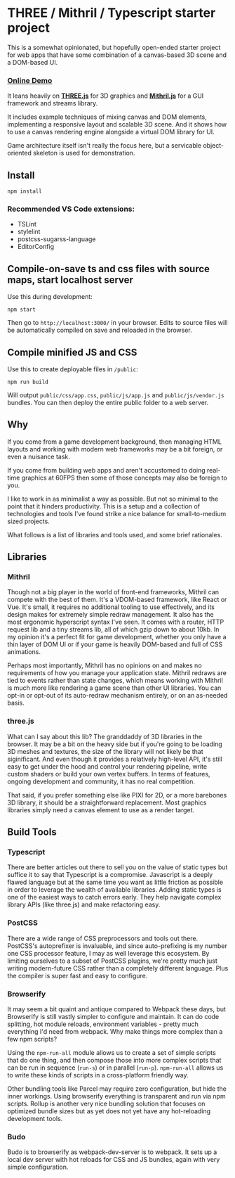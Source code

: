 # THREE / Mithril / Typescript starter project

This is a somewhat opinionated, but hopefully open-ended starter project for web apps that have some combination of a canvas-based 3D scene and a DOM-based UI.

### [Online Demo](https://spacejack.github.io/three-mithril-ts/)

It leans heavily on **[THREE.js](https://threejs.org/)** for 3D graphics and **[Mithril.js](https://mithril.js.org/)** for a GUI framework and streams library.

It includes example techniques of mixing canvas and DOM elements, implementing a responsive layout and scalable 3D scene. And it shows how to use a canvas rendering engine alongside a virtual DOM library for UI.

Game architecture itself isn't really the focus here, but a servicable object-oriented skeleton is used for demonstration.

## Install

	npm install

### Recommended VS Code extensions:

* TSLint
* stylelint
* postcss-sugarss-language
* EditorConfig

## Compile-on-save ts and css files with source maps, start localhost server

Use this during development:

	npm start

Then go to `http://localhost:3000/` in your browser. Edits to source files will be automatically compiled on save and reloaded in the browser.

## Compile minified JS and CSS

Use this to create deployable files in `/public`:

	npm run build

Will output `public/css/app.css`, `public/js/app.js` and `public/js/vendor.js` bundles. You can then deploy the entire public folder to a web server.

## Why

If you come from a game development background, then managing HTML layouts and working with modern web frameworks may be a bit foreign, or even a nuisance task.

If you come from building web apps and aren't accustomed to doing real-time graphics at 60FPS then some of those concepts may also be foreign to you.

I like to work in as minimalist a way as possible. But not so minimal to the point that it hinders productivity. This is a setup and a collection of technologies and tools I've found strike a nice balance for small-to-medium sized projects.

What follows is a list of libraries and tools used, and some brief rationales.

## Libraries

### Mithril

Though not a big player in the world of front-end frameworks, Mithril can compete with the best of them. It's a VDOM-based framework, like React or Vue. It's small, it requires no additional tooling to use effectively, and its design makes for extremely simple redraw management. It also has the most ergonomic hyperscript syntax I've seen. It comes with a router, HTTP request lib and a tiny streams lib, all of which gzip down to about 10kb. In my opinion it's a perfect fit for game development, whether you only have a thin layer of DOM UI or if your game is heavily DOM-based and full of CSS animations.

Perhaps most importantly, Mithril has no opinions on and makes no requirements of how you manage your application state. Mithril redraws are tied to events rather than state changes, which means working with Mithril is much more like rendering a game scene than other UI libraries. You can opt-in or opt-out of its auto-redraw mechanism entirely, or on an as-needed basis.

### three.js

What can I say about this lib? The granddaddy of 3D libraries in the browser. It may be a bit on the heavy side but if you're going to be loading 3D meshes and textures, the size of the library will not likely be that siginificant. And even though it provides a relatively high-level API, it's still easy to get under the hood and control your rendering pipeline, write custom shaders or build your own vertex buffers. In terms of features, ongoing development and community, it has no real competition.

That said, if you prefer something else like PIXI for 2D, or a more barebones 3D library, it should be a straightforward replacement. Most graphics libraries simply need a canvas element to use as a render target.

## Build Tools

### Typescript

There are better articles out there to sell you on the value of static types but suffice it to say that Typescript is a compromise. Javascript is a deeply flawed language but at the same time you want as little friction as possible in order to leverage the wealth of available libraries. Adding static types is one of the easiest ways to catch errors early. They help navigate complex library APIs (like three.js) and make refactoring easy.

### PostCSS

There are a wide range of CSS preprocessors and tools out there. PostCSS's autoprefixer is invaluable, and since auto-prefixing is my number one CSS processor feature, I may as well leverage this ecosystem. By limiting ourselves to a subset of PostCSS plugins, we're pretty much just writing modern-future CSS rather than a completely different language. Plus the compiler is super fast and easy to configure.

### Browserify

It may seem a bit quaint and antique compared to Webpack these days, but Browserify is still vastly simpler to configure and maintain. It can do code splitting, hot module reloads, environment variables - pretty much everything I'd need from webpack. Why make things more complex than a few npm scripts?

Using the `npm-run-all` module allows us to create a set of simple scripts that do one thing, and then compose those into more complex scripts that can be run in sequence (`run-s`) or in parallel (`run-p`). `npm-run-all` allows us to write these kinds of scripts in a cross-platform friendly way.

Other bundling tools like Parcel may require zero configuration, but hide the inner workings. Using browserify everything is transparent and run via npm scripts. Rollup is another very nice bundling solution that focuses on optimized bundle sizes but as yet does not yet have any hot-reloading development tools.

### Budo

Budo is to browserify as webpack-dev-server is to webpack. It sets up a local dev server with hot reloads for CSS and JS bundles, again with very simple configuration.
